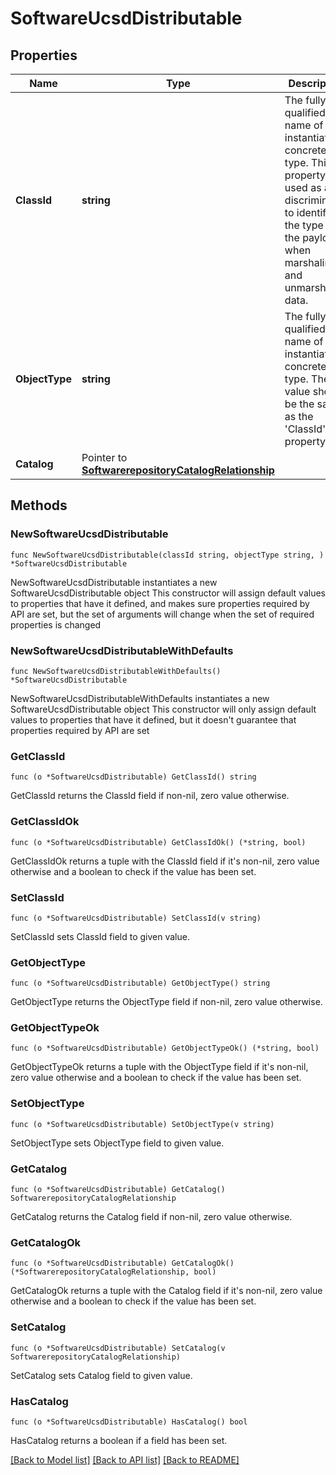 # SoftwareUcsdDistributable

## Properties

Name | Type | Description | Notes
------------ | ------------- | ------------- | -------------
**ClassId** | **string** | The fully-qualified name of the instantiated, concrete type. This property is used as a discriminator to identify the type of the payload when marshaling and unmarshaling data. | [default to "software.UcsdDistributable"]
**ObjectType** | **string** | The fully-qualified name of the instantiated, concrete type. The value should be the same as the &#39;ClassId&#39; property. | [default to "software.UcsdDistributable"]
**Catalog** | Pointer to [**SoftwarerepositoryCatalogRelationship**](SoftwarerepositoryCatalogRelationship.md) |  | [optional] 

## Methods

### NewSoftwareUcsdDistributable

`func NewSoftwareUcsdDistributable(classId string, objectType string, ) *SoftwareUcsdDistributable`

NewSoftwareUcsdDistributable instantiates a new SoftwareUcsdDistributable object
This constructor will assign default values to properties that have it defined,
and makes sure properties required by API are set, but the set of arguments
will change when the set of required properties is changed

### NewSoftwareUcsdDistributableWithDefaults

`func NewSoftwareUcsdDistributableWithDefaults() *SoftwareUcsdDistributable`

NewSoftwareUcsdDistributableWithDefaults instantiates a new SoftwareUcsdDistributable object
This constructor will only assign default values to properties that have it defined,
but it doesn't guarantee that properties required by API are set

### GetClassId

`func (o *SoftwareUcsdDistributable) GetClassId() string`

GetClassId returns the ClassId field if non-nil, zero value otherwise.

### GetClassIdOk

`func (o *SoftwareUcsdDistributable) GetClassIdOk() (*string, bool)`

GetClassIdOk returns a tuple with the ClassId field if it's non-nil, zero value otherwise
and a boolean to check if the value has been set.

### SetClassId

`func (o *SoftwareUcsdDistributable) SetClassId(v string)`

SetClassId sets ClassId field to given value.


### GetObjectType

`func (o *SoftwareUcsdDistributable) GetObjectType() string`

GetObjectType returns the ObjectType field if non-nil, zero value otherwise.

### GetObjectTypeOk

`func (o *SoftwareUcsdDistributable) GetObjectTypeOk() (*string, bool)`

GetObjectTypeOk returns a tuple with the ObjectType field if it's non-nil, zero value otherwise
and a boolean to check if the value has been set.

### SetObjectType

`func (o *SoftwareUcsdDistributable) SetObjectType(v string)`

SetObjectType sets ObjectType field to given value.


### GetCatalog

`func (o *SoftwareUcsdDistributable) GetCatalog() SoftwarerepositoryCatalogRelationship`

GetCatalog returns the Catalog field if non-nil, zero value otherwise.

### GetCatalogOk

`func (o *SoftwareUcsdDistributable) GetCatalogOk() (*SoftwarerepositoryCatalogRelationship, bool)`

GetCatalogOk returns a tuple with the Catalog field if it's non-nil, zero value otherwise
and a boolean to check if the value has been set.

### SetCatalog

`func (o *SoftwareUcsdDistributable) SetCatalog(v SoftwarerepositoryCatalogRelationship)`

SetCatalog sets Catalog field to given value.

### HasCatalog

`func (o *SoftwareUcsdDistributable) HasCatalog() bool`

HasCatalog returns a boolean if a field has been set.


[[Back to Model list]](../README.md#documentation-for-models) [[Back to API list]](../README.md#documentation-for-api-endpoints) [[Back to README]](../README.md)


